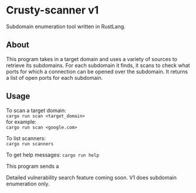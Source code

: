 # Crusty-scanner v1

Subdomain enumeration tool written in RustLang.


## About

This program takes in a target domain and uses a variety of sources to retrieve its subdomains. For each subdomain it finds, it scans to check what ports for which a connection can be opened over the subdomain. It returns a list of open ports for each subdomain.


## Usage

To scan a target domain:  
`cargo run scan <target_domain>`  
for example:  
`cargo run scan <google.com>`  


To list scanners:  
`cargo run scanners`


To get help messages:
`cargo run help`


This program sends a 


Detailed vulnerability search feature coming soon. V1 does subdomain enumeration only.




